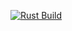 [![Rust Build](https://img.shields.io/github/workflow/status/yesmaintenance/npm/Rust?label=Build&logo=rust&color=black&logoColor=white&labelColor=black&logoWidth=15)][rust.yml]

[rust.yml]: https://github.com/yesmaintenance/npm/node.yml
